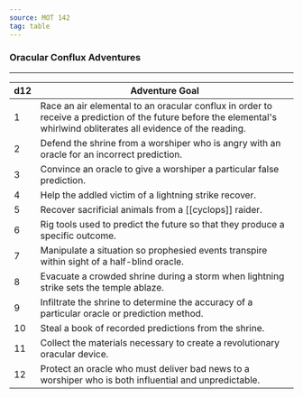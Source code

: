 ```yaml
---
source: MOT 142
tag: table
---
```


### Oracular Conflux Adventures
---
|d12|Adventure Goal|
|----|------------|
|1|Race an air elemental to an oracular conflux in order to receive a prediction of the future before the elemental's whirlwind obliterates all evidence of the reading.|
|2|Defend the shrine from a worshiper who is angry with an oracle for an incorrect prediction.|
|3|Convince an oracle to give a worshiper a particular false prediction.|
|4|Help the addled victim of a lightning strike recover.|
|5|Recover sacrificial animals from a [[cyclops]] raider.|
|6|Rig tools used to predict the future so that they produce a specific outcome.|
|7|Manipulate a situation so prophesied events transpire within sight of a half-blind oracle.|
|8|Evacuate a crowded shrine during a storm when lightning strike sets the temple ablaze.|
|9|Infiltrate the shrine to determine the accuracy of a particular oracle or prediction method.|
|10|Steal a book of recorded predictions from the shrine.|
|11|Collect the materials necessary to create a revolutionary oracular device.|
|12|Protect an oracle who must deliver bad news to a worshiper who is both influential and unpredictable.|
